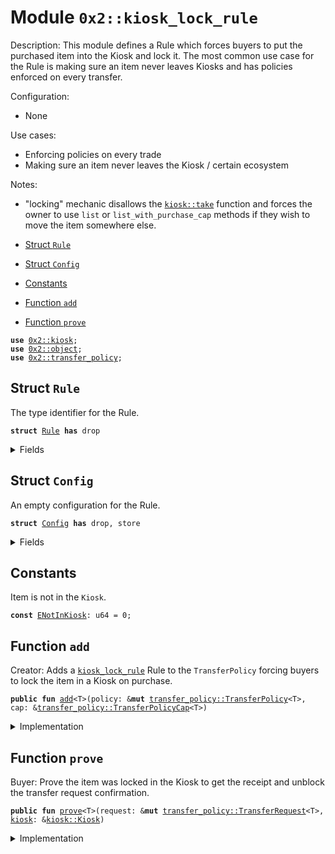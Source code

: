 
<a name="0x2_kiosk_lock_rule"></a>

# Module `0x2::kiosk_lock_rule`

Description:
This module defines a Rule which forces buyers to put the purchased
item into the Kiosk and lock it. The most common use case for the
Rule is making sure an item never leaves Kiosks and has policies
enforced on every transfer.

Configuration:
- None

Use cases:
- Enforcing policies on every trade
- Making sure an item never leaves the Kiosk / certain ecosystem

Notes:
- "locking" mechanic disallows the <code><a href="kiosk.md#0x2_kiosk_take">kiosk::take</a></code> function and forces
the owner to use <code>list</code> or <code>list_with_purchase_cap</code> methods if they
wish to move the item somewhere else.


-  [Struct `Rule`](#0x2_kiosk_lock_rule_Rule)
-  [Struct `Config`](#0x2_kiosk_lock_rule_Config)
-  [Constants](#@Constants_0)
-  [Function `add`](#0x2_kiosk_lock_rule_add)
-  [Function `prove`](#0x2_kiosk_lock_rule_prove)


<pre><code><b>use</b> <a href="kiosk.md#0x2_kiosk">0x2::kiosk</a>;
<b>use</b> <a href="object.md#0x2_object">0x2::object</a>;
<b>use</b> <a href="transfer_policy.md#0x2_transfer_policy">0x2::transfer_policy</a>;
</code></pre>



<a name="0x2_kiosk_lock_rule_Rule"></a>

## Struct `Rule`

The type identifier for the Rule.


<pre><code><b>struct</b> <a href="kiosk_lock_rule.md#0x2_kiosk_lock_rule_Rule">Rule</a> <b>has</b> drop
</code></pre>



<details>
<summary>Fields</summary>


<dl>
<dt>
<code>dummy_field: bool</code>
</dt>
<dd>

</dd>
</dl>


</details>

<a name="0x2_kiosk_lock_rule_Config"></a>

## Struct `Config`

An empty configuration for the Rule.


<pre><code><b>struct</b> <a href="kiosk_lock_rule.md#0x2_kiosk_lock_rule_Config">Config</a> <b>has</b> drop, store
</code></pre>



<details>
<summary>Fields</summary>


<dl>
<dt>
<code>dummy_field: bool</code>
</dt>
<dd>

</dd>
</dl>


</details>

<a name="@Constants_0"></a>

## Constants


<a name="0x2_kiosk_lock_rule_ENotInKiosk"></a>

Item is not in the <code>Kiosk</code>.


<pre><code><b>const</b> <a href="kiosk_lock_rule.md#0x2_kiosk_lock_rule_ENotInKiosk">ENotInKiosk</a>: u64 = 0;
</code></pre>



<a name="0x2_kiosk_lock_rule_add"></a>

## Function `add`

Creator: Adds a <code><a href="kiosk_lock_rule.md#0x2_kiosk_lock_rule">kiosk_lock_rule</a></code> Rule to the <code>TransferPolicy</code> forcing
buyers to lock the item in a Kiosk on purchase.


<pre><code><b>public</b> <b>fun</b> <a href="kiosk_lock_rule.md#0x2_kiosk_lock_rule_add">add</a>&lt;T&gt;(policy: &<b>mut</b> <a href="transfer_policy.md#0x2_transfer_policy_TransferPolicy">transfer_policy::TransferPolicy</a>&lt;T&gt;, cap: &<a href="transfer_policy.md#0x2_transfer_policy_TransferPolicyCap">transfer_policy::TransferPolicyCap</a>&lt;T&gt;)
</code></pre>



<details>
<summary>Implementation</summary>


<pre><code><b>public</b> <b>fun</b> <a href="kiosk_lock_rule.md#0x2_kiosk_lock_rule_add">add</a>&lt;T&gt;(policy: &<b>mut</b> TransferPolicy&lt;T&gt;, cap: &TransferPolicyCap&lt;T&gt;) {
    policy::add_rule(<a href="kiosk_lock_rule.md#0x2_kiosk_lock_rule_Rule">Rule</a> {}, policy, cap, <a href="kiosk_lock_rule.md#0x2_kiosk_lock_rule_Config">Config</a> {})
}
</code></pre>



</details>

<a name="0x2_kiosk_lock_rule_prove"></a>

## Function `prove`

Buyer: Prove the item was locked in the Kiosk to get the receipt and
unblock the transfer request confirmation.


<pre><code><b>public</b> <b>fun</b> <a href="kiosk_lock_rule.md#0x2_kiosk_lock_rule_prove">prove</a>&lt;T&gt;(request: &<b>mut</b> <a href="transfer_policy.md#0x2_transfer_policy_TransferRequest">transfer_policy::TransferRequest</a>&lt;T&gt;, <a href="kiosk.md#0x2_kiosk">kiosk</a>: &<a href="kiosk.md#0x2_kiosk_Kiosk">kiosk::Kiosk</a>)
</code></pre>



<details>
<summary>Implementation</summary>


<pre><code><b>public</b> <b>fun</b> <a href="kiosk_lock_rule.md#0x2_kiosk_lock_rule_prove">prove</a>&lt;T&gt;(request: &<b>mut</b> TransferRequest&lt;T&gt;, <a href="kiosk.md#0x2_kiosk">kiosk</a>: &Kiosk) {
    <b>let</b> item = policy::item(request);
    <b>assert</b>!(<a href="kiosk.md#0x2_kiosk_has_item">kiosk::has_item</a>(<a href="kiosk.md#0x2_kiosk">kiosk</a>, item) && <a href="kiosk.md#0x2_kiosk_is_locked">kiosk::is_locked</a>(<a href="kiosk.md#0x2_kiosk">kiosk</a>, item), <a href="kiosk_lock_rule.md#0x2_kiosk_lock_rule_ENotInKiosk">ENotInKiosk</a>);
    policy::add_receipt(<a href="kiosk_lock_rule.md#0x2_kiosk_lock_rule_Rule">Rule</a> {}, request)
}
</code></pre>



</details>
